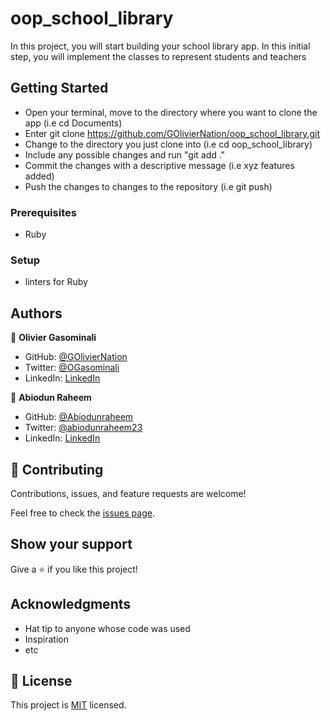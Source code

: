 # oop_school_library
In this project, you will start building your school library app. In this initial step, you will implement the classes to represent students and teachers

## Getting Started

- Open your terminal, move to the directory where you want to clone the app (i.e cd Documents)
- Enter git clone https://github.com/GOlivierNation/oop_school_library.git
- Change to the directory you just clone into (i.e cd  oop_school_library)
- Include any possible changes and run "git add ."
- Commit the changes with a descriptive message (i.e xyz features added)
- Push the changes to changes to the repository (i.e git push)


### Prerequisites

- Ruby

### Setup

- linters for Ruby

## Authors

👤 **Olivier Gasominali**

- GitHub: [@GOlivierNation](https://github.com/GOlivierNation)
- Twitter: [@OGasominali](https://twitter.com/OGasominali)
- LinkedIn: [LinkedIn](https://www.linkedin.com/in/oliviergasominali/)

👤 **Abiodun Raheem**
- GitHub: [@Abiodunraheem](https://github.com/Abiodunraheem)
- Twitter: [@abiodunraheem23](https://twitter.com/abiodunraheem23)
- LinkedIn: [LinkedIn](https://www.linkedin.com/in/abiodun-raheem)


## 🤝 Contributing

Contributions, issues, and feature requests are welcome!

Feel free to check the [issues page](../../issues/).

## Show your support

Give a ⭐️ if you like this project!

## Acknowledgments

- Hat tip to anyone whose code was used
- Inspiration
- etc

## 📝 License

This project is [MIT](./MIT.md) licensed.

